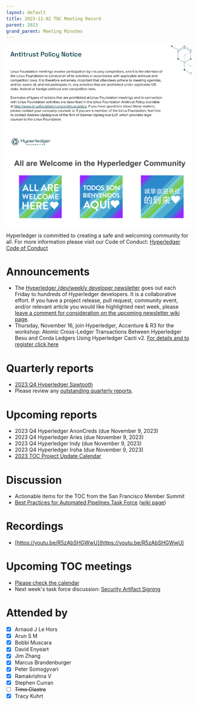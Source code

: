 ```yaml
---
layout: default
title: 2023-11-02 TOC Meeting Record
parent: 2023
grand_parent: Meeting Minutes
---
```

![Antitrust Policy Notice](../images/antitrust-policy-notice.png "Antitrust Policy Notice")
![All are Welcome in the Hyperledger Community](../images/all-are-welcome.png "All are Welcome in the Hyperledger Community")

Hyperledger is committed to creating a safe and welcoming community for all. For more information please visit our Code of Conduct: [Hyperledger Code of Conduct](https://toc.hyperledger.org/governing-documents/code-of-conduct.html)

# Announcements
* The [Hyperledger /dev/weekly developer newsletter](https://wiki.hyperledger.org/pages/viewpage.action?pageId=39618905) goes out each Friday to hundreds of Hyperledger developers. It is a collaborative effort. If you have a project release, pull request, community event, and/or relevant article you would like highlighted next week, please [leave a comment for consideration on the upcoming newsletter wiki page](https://wiki.hyperledger.org/display/DR/2023).
* Thursday, November 16, join Hyperledger, Accenture & R3 for the workshop: Atomic Cross-Ledger Transactions Between Hyperledger Besu and Corda Ledgers Using Hyperledger Cacti v2. [For details and to register click here](https://zoom.us/meeting/register/tJUuce6tpzsqEt2DvUErQ0LnW1qsC0PCT9Dz#/registration) 


# Quarterly reports
* [2023 Q4 Hyperledger Sawtooth](https://github.com/hyperledger/toc/pull/177)
* Please review any [outstanding quarterly reports](https://github.com/hyperledger/toc/pulls?q=is%3Apr+is%3Aopen+label%3Aquarterly-report+user-review-requested%3A%40me).

# Upcoming reports
* 2023 Q4 Hyperledger AnonCreds (due November 9, 2023)
* 2023 Q4 Hyperledger Aries (due November 9, 2023)
* 2023 Q4 Hyperledger Indy (due November 9, 2023)
* 2023 Q4 Hyperledger Iroha (due November 9, 2023)
* [2023 TOC Project Update Calendar](../../project-reports/2023/2023-updates.md)

# Discussion
* Actionable items for the TOC from the San Francisco Member Summit
* [Best Practices for Automated Pipelines Task Force](https://github.com/hyperledger/toc/issues/44) ([wiki page](https://wiki.hyperledger.org/display/TF/Best+Practices+for+Automated+Pipelines))

# Recordings
* [https://youtu.be/R5zAbSHGWwU](https://youtu.be/R5zAbSHGWwU)

# Upcoming TOC meetings
* [Please check the calendar](https://lists.hyperledger.org/g/toc/calendar)
* Next week's task force discussion: [Security Artifact Signing](https://github.com/hyperledger/toc/issues/49)

# Attended by
* [x] Arnaud J Le Hors
* [x] Arun S M
* [x] Bobbi Muscara
* [x] David Enyeart
* [x] Jim Zhang
* [x] Marcus Brandenburger
* [x] Peter Somogyvari
* [x] Ramakrishna V
* [x] Stephen Curran
* [ ] ~~Timo Glastra~~
* [x] Tracy Kuhrt
